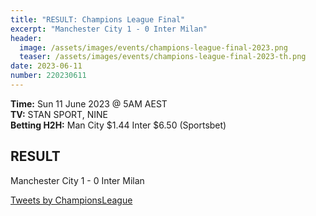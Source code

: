 ```yaml
---
title: "RESULT: Champions League Final"
excerpt: "Manchester City 1 - 0 Inter Milan"
header:
  image: /assets/images/events/champions-league-final-2023.png
  teaser: /assets/images/events/champions-league-final-2023-th.png
date: 2023-06-11
number: 220230611
---
```


**Time:** Sun 11 June 2023 @ 5AM AEST    
**TV:** STAN SPORT, NINE      
**Betting H2H:** Man City $1.44 Inter $6.50 (Sportsbet)  

## RESULT

Manchester City 1 - 0 Inter Milan

<a class="twitter-timeline" href="https://twitter.com/ChampionsLeague?ref_src=twsrc%5Etfw">Tweets by ChampionsLeague</a> <script async src="https://platform.twitter.com/widgets.js" charset="utf-8"></script>




